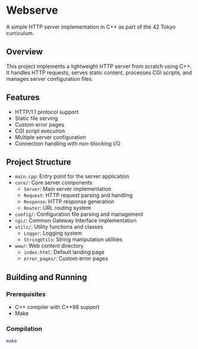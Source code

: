 # Webserve

A simple HTTP server implementation in C++ as part of the 42 Tokyo curriculum.

## Overview

This project implements a lightweight HTTP server from scratch using C++. It handles HTTP requests, serves static content, processes CGI scripts, and manages server configuration files.

## Features

- HTTP/1.1 protocol support
- Static file serving
- Custom error pages
- CGI script execution
- Multiple server configuration
- Connection handling with non-blocking I/O

## Project Structure

- `main.cpp`: Entry point for the server application
- `core/`: Core server components
  - `Server`: Main server implementation
  - `Request`: HTTP request parsing and handling
  - `Response`: HTTP response generation
  - `Router`: URL routing system
- `config/`: Configuration file parsing and management
- `cgi/`: Common Gateway Interface implementation
- `utils/`: Utility functions and classes
  - `Logger`: Logging system
  - `StringUtils`: String manipulation utilities
- `www/`: Web content directory
  - `index.html`: Default landing page
  - `error_pages/`: Custom error pages

## Building and Running

### Prerequisites

- C++ compiler with C++98 support
- Make

### Compilation

```bash
make
```